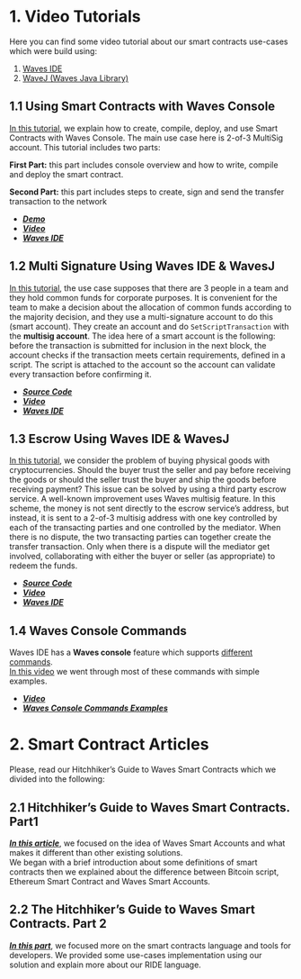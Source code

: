 # 1. Video Tutorials

Here you can find some video tutorial about our smart contracts use-cases which were build using:

1. [Waves IDE](https://ide.wavesplatform.com)
2. [WaveJ \(Waves Java Library\) ](/development-and-api/client-libraries/wavesj.md)

## 1.1 Using Smart Contracts with Waves Console

[In this tutorial](https://www.youtube.com/watch?v=sOZuE9Ebfko&t=619s), we explain how to create, compile, deploy, and use Smart Contracts with Waves Console. The main use case here is 2-of-3 MultiSig account. This tutorial includes two parts:

**First Part:** this part includes console overview and how to write, compile and deploy the smart contract.

**Second Part:** this part includes steps to create, sign and send the transfer transaction to the network

* [_**Demo**_](https://demo.wavesplatform.com)
* [_**Video**_](https://www.youtube.com/watch?v=sOZuE9Ebfko&t=619s)
* [_**Waves IDE**_](https://ide.wavesplatform.com)

## 1.2 Multi Signature Using Waves IDE & WavesJ

[In this tutorial](https://www.youtube.com/watch?v=o2msjSo0y0o&t=35s), the use case supposes that there are 3 people in a team and they hold common funds for corporate purposes. It is convenient for the team to make a decision about the allocation of common funds according to the majority decision, and they use a multi-signature account to do this \(smart account\). They create an account and do `SetScriptTransaction` with the **multisig account**. The idea here of a smart account is the following: before the transaction is submitted for inclusion in the next block, the account checks if the transaction meets certain requirements, defined in a script. The script is attached to the account so the account can validate every transaction before confirming it.

* [_**Source Code**_](https://github.com/Nazeim/Waves-Smart-Contracts-Tutorials)
* [_**Video**_](https://www.youtube.com/watch?v=o2msjSo0y0o&t=35s)
* [_**Waves IDE**_](https://ide.wavesplatform.com)

## 1.3 Escrow Using Waves IDE & WavesJ

[In this tutorial](https://www.youtube.com/watch?v=31dwYcgb65M&t=383s), we consider the problem of buying physical goods with cryptocurrencies. Should the buyer trust the seller and pay before receiving the goods or should the seller trust the buyer and ship the goods before receiving payment? This issue can be solved by using a third party escrow service. A well-known improvement uses Waves multisig feature. In this scheme, the money is not sent directly to the escrow service’s address, but instead, it is sent to a 2-of-3 multisig address with one key controlled by each of the transacting parties and one controlled by the mediator. When there is no dispute, the two transacting parties can together create the transfer transaction. Only when there is a dispute will the mediator get involved, collaborating with either the buyer or seller \(as appropriate\) to redeem the funds.

* [_**Source Code**_](https://github.com/Nazeim/Waves-Smart-Contracts-Tutorials/blob/master/src/main/java/Escrow.java)
* [_**Video**_](https://www.youtube.com/watch?v=31dwYcgb65M&t=383s)
* [_**Waves IDE**_](https://ide.wavesplatform.com)

## 1.4 Waves Console Commands

Waves IDE has a **Waves console** feature which supports [different commands](/technical-details/waves-contracts-language-description/waves-console-commands.md).  
[In this video](https://www.youtube.com/watch?v=WzhTk_rpngI&feature=youtu.be) we went through most of these commands with simple examples.

* [_**Video**_](https://www.youtube.com/watch?v=WzhTk_rpngI&feature=youtu.be)
* [_**Waves Console Commands Examples**_](/technical-details/waves-contracts-language-description/waves-console-commands.md)

# 2. Smart Contract Articles

Please, read our Hitchhiker’s Guide to Waves Smart Contracts which we divided into the following:

## 2.1 Hitchhiker’s Guide to Waves Smart Contracts. Part1

[_**In this article**_](https://blog.wavesplatform.com/the-hitchhikers-guide-to-waves-smart-contracts-part-1-b80aa47a745a), we focused on the idea of Waves Smart Accounts and what makes it different than other existing solutions.  
We began with a brief introduction about some definitions of smart contracts then we explained about the difference between Bitcoin script, Ethereum Smart Contract and Waves Smart Accounts.

## 2.2 The Hitchhiker’s Guide to Waves Smart Contracts. Part 2

[_**In this part**_](https://blog.wavesplatform.com/the-hitchhikers-guide-to-waves-smart-contracts-part-2-44621fd5a007), we focused more on the smart contracts language and tools for developers. We provided some use-cases implementation using our solution and explain more about our RIDE language.

